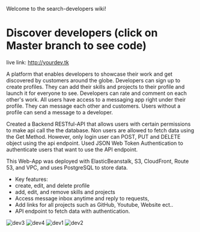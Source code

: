 Welcome to the search-developers wiki!

# Discover developers (click on Master branch to see code)
live link: http://yourdev.tk

A platform that enables developers to showcase their work and get discovered by customers around the globe. Developers can sign up to create profiles. They can add their skills and projects to their profile and launch it for everyone to see. 
Developers can rate and comment on each other's work. All users have access to a messaging app right under their profile. They can message each other and customers. Users without a profile can send a message to a developer. 

Created a Backend RESTful-API that allows users with certain permissions to make api call the the database. 
Non users are allowed to fetch data using the Get Method. However, only login user can POST, PUT and DELETE object using the api endpoint. 
Used JSON Web Token Authentication to authenticate users that want to use the API endpoint.

This Web-App was deployed with ElasticBeanstalk, S3, CloudFront, Route 53, and VPC, and uses PostgreSQL to store data.

* Key features:
* create, edit, and delete profile
* add, edit, and remove skills and projects
* Access message inbox anytime and reply to requests,
* Add links for all projects such as GitHub, Youtube, Website ect..
* API endpoint to fetch data with authentication.



![dev3](https://user-images.githubusercontent.com/83102811/212494450-9663958e-c436-4b99-8ec7-39848224e707.png)
![dev4](https://user-images.githubusercontent.com/83102811/212494453-9a78d114-9bc6-439f-8e5e-a2b9661359b2.png)
![dev1](https://user-images.githubusercontent.com/83102811/212494462-44e0aef7-4482-4678-af61-8a86626f860d.png)
![dev2](https://user-images.githubusercontent.com/83102811/212494464-74b410a0-c2b4-4f45-bcda-8689c587f74d.png)
